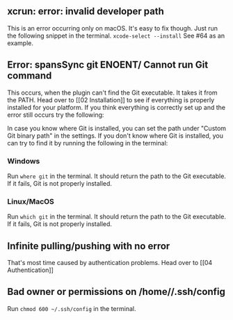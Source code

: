 ## xcrun: error: invalid developer path

This is an error occurring only on macOS. It's easy to fix though. Just run the following snippet in the terminal. `xcode-select --install` See #64 as an example.

## Error: spansSync git ENOENT/ Cannot run Git command

This occurs, when the plugin can't find the Git executable. It takes it from the PATH. Head over to [[02 Installation]] to see if everything is properly installed for your platform.
If you think everything is correctly set up and the error still occurs try the following:

In case you know where Git is installed, you can set the path under "Custom Git binary path" in the settings. If you don't know where Git is installed, you can try to find it by running the following in the terminal:

### Windows

Run `where git` in the terminal. It should return the path to the Git executable. If it fails, Git is not properly installed.

### Linux/MacOS

Run `which git` in the terminal. It should return the path to the Git executable. If it fails, Git is not properly installed.

## Infinite pulling/pushing with no error

That's most time caused by authentication problems. Head over to [[04 Authentication]]

## Bad owner or permissions on /home/<user>/.ssh/config

Run `chmod 600 ~/.ssh/config` in the terminal.